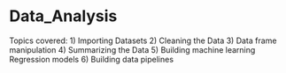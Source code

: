 # Data_Analysis
Topics covered:  1) Importing Datasets 2) Cleaning the Data 3) Data frame manipulation 4) Summarizing the Data 5) Building machine learning Regression models 6) Building data pipelines
